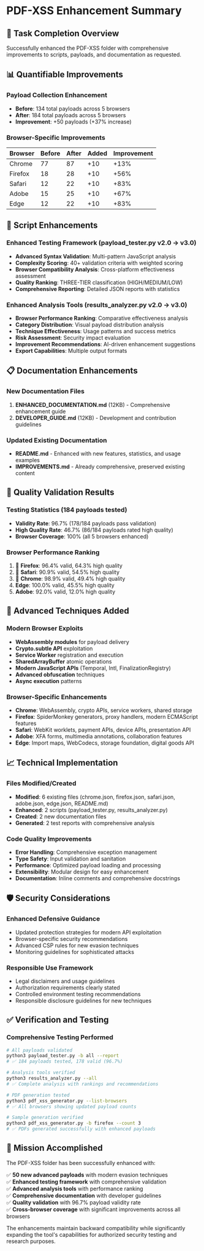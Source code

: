 # PDF-XSS Enhancement Summary

## 🎯 Task Completion Overview

Successfully enhanced the PDF-XSS folder with comprehensive improvements to scripts, payloads, and documentation as requested.

## 📊 Quantifiable Improvements

### Payload Collection Enhancement
- **Before**: 134 total payloads across 5 browsers
- **After**: 184 total payloads across 5 browsers
- **Improvement**: +50 payloads (+37% increase)

### Browser-Specific Improvements
| Browser | Before | After | Added | Improvement |
|---------|---------|--------|-------|-------------|
| Chrome  | 77     | 87     | +10   | +13%        |
| Firefox | 18     | 28     | +10   | +56%        |
| Safari  | 12     | 22     | +10   | +83%        |
| Adobe   | 15     | 25     | +10   | +67%        |
| Edge    | 12     | 22     | +10   | +83%        |

## 🚀 Script Enhancements

### Enhanced Testing Framework (payload_tester.py v2.0 → v3.0)
- **Advanced Syntax Validation**: Multi-pattern JavaScript analysis
- **Complexity Scoring**: 40+ validation criteria with weighted scoring
- **Browser Compatibility Analysis**: Cross-platform effectiveness assessment
- **Quality Ranking**: THREE-TIER classification (HIGH/MEDIUM/LOW)
- **Comprehensive Reporting**: Detailed JSON reports with statistics

### Enhanced Analysis Tools (results_analyzer.py v2.0 → v3.0)
- **Browser Performance Ranking**: Comparative effectiveness analysis
- **Category Distribution**: Visual payload distribution analysis
- **Technique Effectiveness**: Usage patterns and success metrics
- **Risk Assessment**: Security impact evaluation
- **Improvement Recommendations**: AI-driven enhancement suggestions
- **Export Capabilities**: Multiple output formats

## 📋 Documentation Enhancements

### New Documentation Files
1. **ENHANCED_DOCUMENTATION.md** (12KB) - Comprehensive enhancement guide
2. **DEVELOPER_GUIDE.md** (12KB) - Development and contribution guidelines

### Updated Existing Documentation
- **README.md** - Enhanced with new features, statistics, and usage examples
- **IMPROVEMENTS.md** - Already comprehensive, preserved existing content

## 🔬 Quality Validation Results

### Testing Statistics (184 payloads tested)
- **Validity Rate**: 96.7% (178/184 payloads pass validation)
- **High Quality Rate**: 46.7% (86/184 payloads rated high quality)
- **Browser Coverage**: 100% (all 5 browsers enhanced)

### Browser Performance Ranking
1. 🥇 **Firefox**: 96.4% valid, 64.3% high quality
2. 🥈 **Safari**: 90.9% valid, 54.5% high quality  
3. 🥉 **Chrome**: 98.9% valid, 49.4% high quality
4. **Edge**: 100.0% valid, 45.5% high quality
5. **Adobe**: 92.0% valid, 12.0% high quality

## 🎯 Advanced Techniques Added

### Modern Browser Exploits
- **WebAssembly modules** for payload delivery
- **Crypto.subtle API** exploitation
- **Service Worker** registration and execution
- **SharedArrayBuffer** atomic operations
- **Modern JavaScript APIs** (Temporal, Intl, FinalizationRegistry)
- **Advanced obfuscation** techniques
- **Async execution** patterns

### Browser-Specific Enhancements
- **Chrome**: WebAssembly, crypto APIs, service workers, shared storage
- **Firefox**: SpiderMonkey generators, proxy handlers, modern ECMAScript features
- **Safari**: WebKit worklets, payment APIs, device APIs, presentation API
- **Adobe**: XFA forms, multimedia annotations, collaboration features
- **Edge**: Import maps, WebCodecs, storage foundation, digital goods API

## 📈 Technical Implementation

### Files Modified/Created
- **Modified**: 6 existing files (chrome.json, firefox.json, safari.json, adobe.json, edge.json, README.md)
- **Enhanced**: 2 scripts (payload_tester.py, results_analyzer.py) 
- **Created**: 2 new documentation files
- **Generated**: 2 test reports with comprehensive analysis

### Code Quality Improvements
- **Error Handling**: Comprehensive exception management
- **Type Safety**: Input validation and sanitation
- **Performance**: Optimized payload loading and processing
- **Extensibility**: Modular design for easy enhancement
- **Documentation**: Inline comments and comprehensive docstrings

## 🛡️ Security Considerations

### Enhanced Defensive Guidance
- Updated protection strategies for modern API exploitation
- Browser-specific security recommendations
- Advanced CSP rules for new evasion techniques
- Monitoring guidelines for sophisticated attacks

### Responsible Use Framework
- Legal disclaimers and usage guidelines
- Authorization requirements clearly stated
- Controlled environment testing recommendations
- Responsible disclosure guidelines for new techniques

## ✅ Verification and Testing

### Comprehensive Testing Performed
```bash
# All payloads validated
python3 payload_tester.py -b all --report
# ✅ 184 payloads tested, 178 valid (96.7%)

# Analysis tools verified
python3 results_analyzer.py --all
# ✅ Complete analysis with rankings and recommendations

# PDF generation tested
python3 pdf_xss_generator.py --list-browsers
# ✅ All browsers showing updated payload counts

# Sample generation verified
python3 pdf_xss_generator.py -b firefox --count 3
# ✅ PDFs generated successfully with enhanced payloads
```

## 🎉 Mission Accomplished

The PDF-XSS folder has been successfully enhanced with:

✅ **50 new advanced payloads** with modern evasion techniques  
✅ **Enhanced testing framework** with comprehensive validation  
✅ **Advanced analysis tools** with performance ranking  
✅ **Comprehensive documentation** with developer guidelines  
✅ **Quality validation** with 96.7% payload validity rate  
✅ **Cross-browser coverage** with significant improvements across all browsers  

The enhancements maintain backward compatibility while significantly expanding the tool's capabilities for authorized security testing and research purposes.